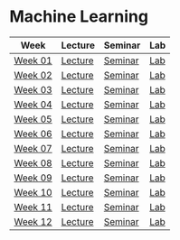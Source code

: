 # Machine Learning

| Week | Lecture | Seminar | Lab |
|------|---------|---------|-----|
| [Week 01](week-01) | [Lecture](week-01/lecture) | [Seminar](week-01/seminar) | [Lab](week-01/lab) |
| [Week 02](week-02) | [Lecture](week-02/lecture) | [Seminar](week-02/seminar) | [Lab](week-02/lab) |
| [Week 03](week-03) | [Lecture](week-03/lecture) | [Seminar](week-03/seminar) | [Lab](week-03/lab) |
| [Week 04](week-04) | [Lecture](week-04/lecture) | [Seminar](week-04/seminar) | [Lab](week-04/lab) |
| [Week 05](week-05) | [Lecture](week-05/lecture) | [Seminar](week-05/seminar) | [Lab](week-05/lab) |
| [Week 06](week-06) | [Lecture](week-06/lecture) | [Seminar](week-06/seminar) | [Lab](week-06/lab) |
| [Week 07](week-07) | [Lecture](week-07/lecture) | [Seminar](week-07/seminar) | [Lab](week-07/lab) |
| [Week 08](week-08) | [Lecture](week-08/lecture) | [Seminar](week-08/seminar) | [Lab](week-08/lab) |
| [Week 09](week-09) | [Lecture](week-09/lecture) | [Seminar](week-09/seminar) | [Lab](week-09/lab) |
| [Week 10](week-10) | [Lecture](week-10/lecture) | [Seminar](week-10/seminar) | [Lab](week-10/lab) |
| [Week 11](week-11) | [Lecture](week-11/lecture) | [Seminar](week-11/seminar) | [Lab](week-11/lab) |
| [Week 12](week-12) | [Lecture](week-12/lecture) | [Seminar](week-12/seminar) | [Lab](week-12/lab) |
